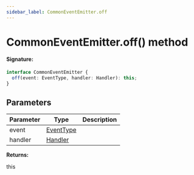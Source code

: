 ```yaml
---
sidebar_label: CommonEventEmitter.off
---
```


# CommonEventEmitter.off() method

#### Signature:

```typescript
interface CommonEventEmitter {
  off(event: EventType, handler: Handler): this;
}
```

## Parameters

| Parameter | Type                                  | Description |
| --------- | ------------------------------------- | ----------- |
| event     | [EventType](./puppeteer.eventtype.md) |             |
| handler   | [Handler](./puppeteer.handler.md)     |             |

**Returns:**

this
